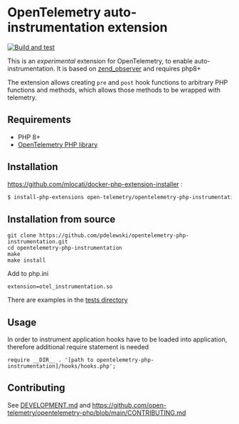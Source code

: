 # OpenTelemetry auto-instrumentation extension

[![Build and test](https://github.com/open-telemetry/opentelemetry-php-instrumentation/actions/workflows/build.yml/badge.svg)](https://github.com/open-telemetry/opentelemetry-php-instrumentation/actions/workflows/build.yml)

This is an _experimental_ extension for OpenTelemetry, to enable auto-instrumentation.
It is based on [zend_observer](https://www.datadoghq.com/blog/engineering/php-8-observability-baked-right-in/) and requires php8+

The extension allows creating `pre` and `post` hook functions to arbitrary PHP functions and methods, which allows those methods to be wrapped with telemetry. 

## Requirements
- PHP 8+
- [OpenTelemetry PHP library](https://github.com/open-telemetry/opentelemetry-php)

## Installation

https://github.com/mlocati/docker-php-extension-installer :
```bash
$ install-php-extensions open-telemetry/opentelemetry-php-instrumentation@main
```

## Installation from source

```
git clone https://github.com/pdelewski/opentelemetry-php-instrumentation.git
cd opentelemetry-php-instrumentation
make 
make install
```

Add to php.ini

```
extension=otel_instrumentation.so
```

There are examples in the [tests directory](./tests/)

## Usage

In order to instrument application hooks have to be loaded into application, therefore additional 
require statement is needed

```
require __DIR__ . '[path to opentelemetry-php-instrumentation]/hooks/hooks.php';
```

## Contributing
See [DEVELOPMENT.md](DEVELOPMENT.md) and https://github.com/open-telemetry/opentelemetry-php/blob/main/CONTRIBUTING.md
